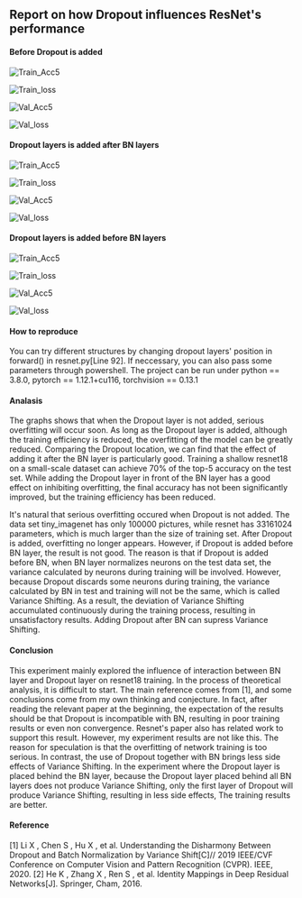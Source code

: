 ## Report on how Dropout influences ResNet's performance

#### Before Dropout is added

![Train_Acc5](https://github.com/RegionCh/DLP_Exp/blob/master/Exp_2/code/image/Train_acc5.png)

![Train_loss](https://github.com/RegionCh/DLP_Exp/blob/master/Exp_2/code/image/Train_loss.png)

![Val_Acc5](https://github.com/RegionCh/DLP_Exp/blob/master/Exp_2/code/image/Val_acc5.png)

![Val_loss](https://github.com/RegionCh/DLP_Exp/blob/master/Exp_2/code/image/Val_loss.png)

#### Dropout layers is added after BN layers

![Train_Acc5](https://github.com/RegionCh/DLP_Exp/blob/master/Exp_2/code/image/DropoutAfterBN/Train_acc5.png)

![Train_loss](https://github.com/RegionCh/DLP_Exp/blob/master/Exp_2/code/image/DropoutAfterBN/Train_loss.png)

![Val_Acc5](https://github.com/RegionCh/DLP_Exp/blob/master/Exp_2/code/image/DropoutAfterBN/Val_acc5.png)

![Val_loss](https://github.com/RegionCh/DLP_Exp/blob/master/Exp_2/code/image/DropoutAfterBN/Val_loss.png)

#### Dropout layers is added before BN layers

![Train_Acc5](https://github.com/RegionCh/DLP_Exp/blob/master/Exp_2/code/image/DropoutBeforeBN/Train_acc5.png)

![Train_loss](https://github.com/RegionCh/DLP_Exp/blob/master/Exp_2/code/image/DropoutBeforeBN/Train_loss.png)

![Val_Acc5](https://github.com/RegionCh/DLP_Exp/blob/master/Exp_2/code/image/DropoutBeforeBN/Val_acc5.png)

![Val_loss](https://github.com/RegionCh/DLP_Exp/blob/master/Exp_2/code/image/DropoutBeforeBN/Val_loss.png)

#### How to reproduce
You can try different structures by changing dropout layers' position in forward() in resnet.py[Line 92]. If neccessary, you can also pass some parameters through powershell.
The project can be run under python == 3.8.0, pytorch == 1.12.1+cu116, torchvision == 0.13.1

#### Analasis
The graphs shows that when the Dropout layer is not added, serious overfitting will occur soon. As long as the Dropout layer is added, although the training efficiency is reduced, the overfitting of the model can be greatly reduced. Comparing the Dropout location, we can find that the effect of adding it after the BN layer is particularly good. Training a shallow resnet18 on a small-scale dataset can achieve 70% of the top-5 accuracy on the test set. While adding the Dropout layer in front of the BN layer has a good effect on inhibiting overfitting, the final accuracy has not been significantly improved, but the training efficiency has been reduced.

It's natural that serious overfitting occured when Dropout is not added. The data set tiny_imagenet has only 100000 pictures, while resnet has 33161024 parameters, which is much larger than the size of training set.
After Dropout is added, overfitting no longer appears. However, if Dropout is added before BN layer, the result is not good. The reason is that if Dropout is added before BN, when BN layer normalizes neurons on the test data set, the variance calculated by neurons during training will be involved. However, because Dropout discards some neurons during training, the variance calculated by BN in test and training will not be the same, which is called Variance Shifting. As a result, the deviation of Variance Shifting accumulated continuously during the training process, resulting in unsatisfactory results. Adding Dropout after BN can supress Variance Shifting.

#### Conclusion
This experiment mainly explored the influence of interaction between BN layer and Dropout layer on resnet18 training. In the process of theoretical analysis, it is difficult to start. The main reference comes from [1], and some conclusions come from my own thinking and conjecture. In fact, after reading the relevant paper at the beginning, the expectation of the results should be that Dropout is incompatible with BN, resulting in poor training results or even non convergence. Resnet's paper also has related work to support this result. However, my experiment results are not like this. The reason for speculation is that the overfitting of network training is too serious. In contrast, the use of Dropout together with BN brings less side effects of Variance Shifting. In the experiment where the Dropout layer is placed behind the BN layer, because the Dropout layer placed behind all BN layers does not produce Variance Shifting, only the first layer of Dropout will produce Variance Shifting, resulting in less side effects, The training results are better.

#### Reference
[1] Li X ,  Chen S ,  Hu X , et al. Understanding the Disharmony Between Dropout and Batch Normalization by Variance Shift[C]// 2019 IEEE/CVF Conference on Computer Vision and Pattern Recognition (CVPR). IEEE, 2020.
[2] He K ,  Zhang X ,  Ren S , et al. Identity Mappings in Deep Residual Networks[J]. Springer, Cham, 2016.